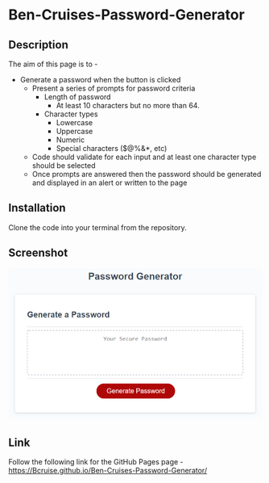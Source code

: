 # Ben-Cruises-Password-Generator

## Description

The aim of this page is to -

* Generate a password when the button is clicked
  * Present a series of prompts for password criteria
    * Length of password
      * At least 10 characters but no more than 64.
    * Character types
      * Lowercase
      * Uppercase
      * Numeric
      * Special characters ($@%&*, etc)
  * Code should validate for each input and at least one character type should be selected
  * Once prompts are answered then the password should be generated and displayed in an alert or written to the page

## Installation

Clone the code into your terminal from the repository.

## Screenshot

![alt text](https://github.com/Bcruise/Ben-Cruises-Password-Generator/blob/main/image/05-javascript-challenge-demo.png)

## Link
Follow the following link for the GitHub Pages page - https://Bcruise.github.io/Ben-Cruises-Password-Generator/